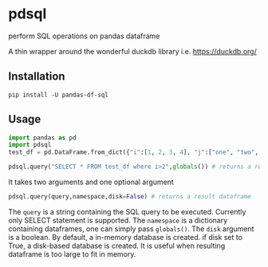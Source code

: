 # pdsql
perform SQL operations on pandas dataframe

A thin wrapper around the wonderful duckdb library i.e. https://duckdb.org/

## Installation
```
pip install -U pandas-df-sql
```

## Usage
```python
import pandas as pd
import pdsql
test_df = pd.DataFrame.from_dict({"i":[1, 2, 3, 4], "j":["one", "two", "three", "four"]})

pdsql.query("SELECT * FROM test_df where i>2",globals()) # returns a result dataframe
```

It takes two arguments and one optional argument
```python
pdsql.query(query,namespace,disk=False) # returns a result dataframe
```

The ```query``` is a string containing the SQL query to be executed. Currently
only SELECT statement is supported. The ```namespace``` is
a dictionary containing dataframes, one can simply pass ```globals()```. The ```disk``` 
argument is a boolean. By default, a in-memory database is created. if disk set
to True, a disk-based database is created. It is useful when resulting
dataframe is too large to fit in memory.

